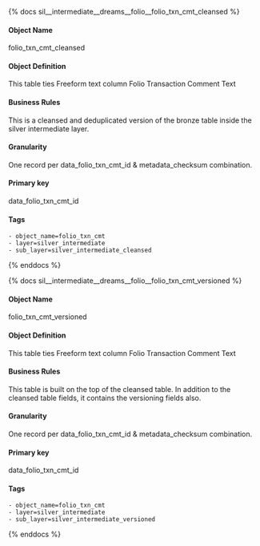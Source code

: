{% docs sil__intermediate__dreams__folio__folio_txn_cmt_cleansed %}

#### Object Name
folio_txn_cmt_cleansed

#### Object Definition
This table ties Freeform text column Folio Transaction Comment Text

#### Business Rules
This is a cleansed and deduplicated version of the bronze table inside the silver intermediate layer.

#### Granularity
One record per data_folio_txn_cmt_id & metadata_checksum combination.

#### Primary key
data_folio_txn_cmt_id

#### Tags
    - object_name=folio_txn_cmt
    - layer=silver_intermediate
    - sub_layer=silver_intermediate_cleansed

{% enddocs %}

{% docs sil__intermediate__dreams__folio__folio_txn_cmt_versioned %}

#### Object Name
folio_txn_cmt_versioned

#### Object Definition
This table ties Freeform text column Folio Transaction Comment Text

#### Business Rules
This table is built on the top of the cleansed table. In addition to the cleansed table fields, it contains the versioning fields also.

#### Granularity
One record per data_folio_txn_cmt_id & metadata_checksum combination.

#### Primary key
data_folio_txn_cmt_id

#### Tags
    - object_name=folio_txn_cmt
    - layer=silver_intermediate
    - sub_layer=silver_intermediate_versioned

{% enddocs %}